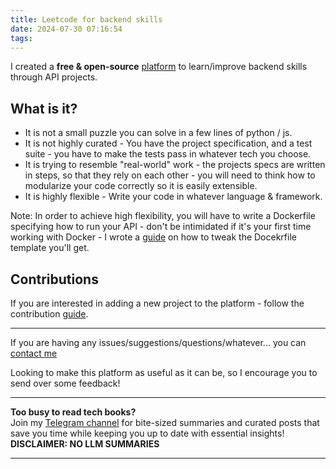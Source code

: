 ```yaml
---
title: Leetcode for backend skills
date: 2024-07-30 07:16:54
tags:
---
```


I created a **free & open-source** [platform](https://github.com/sissues) to learn/improve backend skills through API projects.

## What is it?

- It is not a small puzzle you can solve in a few lines of python / js.
- It is not highly curated - You have the project specification, and a test suite - you have to make the tests pass in whatever tech you choose.
- It is trying to resemble "real-world" work - the projects specs are written in steps, so that they rely on each other - you will need to think how to modularize your code correctly so it is easily extensible.
- It is highly flexible - Write your code in whatever language & framework.

Note: In order to achieve high flexibility, you will have to write a Dockerfile specifying how to run your API - don't be intimidated if it's your first time working with Docker - I wrote a [guide](https://github.com/sissues/cli/blob/main/docs/getting_started_with_docker.md) on how to tweak the Docekrfile template you'll get.

## Contributions

If you are interested in adding a new project to the platform - follow the contribution [guide](https://github.com/sissues/cli/blob/main/CONTRIBUTING.md).

---

If you are having any issues/suggestions/questions/whatever... you can [contact me ](https://www.16elt.com/about/)

Looking to make this platform as useful as it can be, so I encourage you to send over some feedback!




<!-- PROMO BLOCK -->
---

**Too busy to read tech books?**  
Join my [Telegram channel](https://t.me/booksbytes) for bite-sized summaries and curated posts that save you time while keeping you up to date with essential insights!  
**DISCLAIMER: NO LLM SUMMARIES**

---
<!-- END PROMO BLOCK -->


